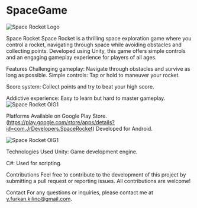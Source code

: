 # SpaceGame
![Space Rocket Logo](https://play-lh.googleusercontent.com/Hv7niWR3n32NASI24RAB1G138bn0fC-SGwpMbHFY_w1u-uqA38JSt_AMAAqj17P9lyk=w240-h480-rw)



Space Rocket
Space Rocket is a thrilling space exploration game where you control a rocket, navigating through space while avoiding obstacles and collecting points. Developed using Unity, this game offers simple controls and an engaging gameplay experience for players of all ages.

Features
Challenging gameplay: Navigate through obstacles and survive as long as possible.
Simple controls: Tap or hold to maneuver your rocket.

Score system: Collect points and try to beat your high score.

Addictive experience: Easy to learn but hard to master gameplay.
![Space Rocket OIG1](https://play-lh.googleusercontent.com/RJNxuyyZErnI6-kKkRzYEcSZTOvX06zYLk6DTUr5PCg_6jy61PX5X_nsMnJbnywdodI=w2560-h1440-rw)


Platforms
Available on Google Play Store. (https://play.google.com/store/apps/details?id=com.JrDevelopers.SpaceRocket)
Developed for Android.

![Space Rocket OIG1](https://play-lh.googleusercontent.com/dufEapmrtqNadXvoBL9mbc78Vv1-sOa4BRVg72m8XPi5CfC9gDdZBIorBi2oGALdgA=w2560-h1440-rw)


Technologies Used
Unity: Game development engine.

C#: Used for scripting.

Contributions
Feel free to contribute to the development of this project by submitting a pull request or reporting issues. All contributions are welcome!

Contact
For any questions or inquiries, please contact me at y.furkan.kilinc@gmail.com.
